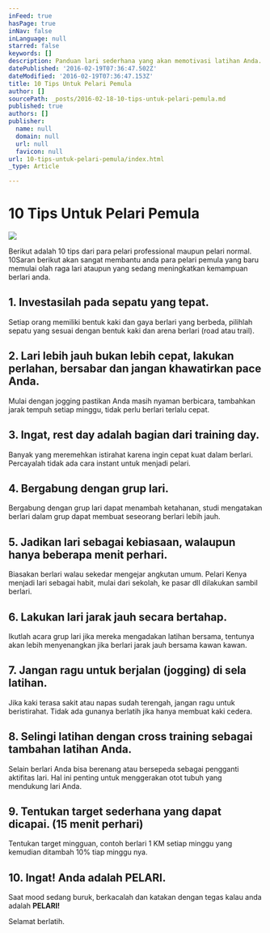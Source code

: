 ```yaml
---
inFeed: true
hasPage: true
inNav: false
inLanguage: null
starred: false
keywords: []
description: Panduan lari sederhana yang akan memotivasi latihan Anda.
datePublished: '2016-02-19T07:36:47.502Z'
dateModified: '2016-02-19T07:36:47.153Z'
title: 10 Tips Untuk Pelari Pemula
author: []
sourcePath: _posts/2016-02-18-10-tips-untuk-pelari-pemula.md
published: true
authors: []
publisher:
  name: null
  domain: null
  url: null
  favicon: null
url: 10-tips-untuk-pelari-pemula/index.html
_type: Article

---
```

# 10 Tips Untuk Pelari Pemula
![](https://the-grid-user-content.s3-us-west-2.amazonaws.com/fdd8ae8c-9029-4eee-a354-410ad19534d6.jpg)

Berikut adalah 10 tips dari para pelari professional maupun pelari normal. 10Saran berikut akan sangat membantu anda para pelari pemula yang baru memulai olah raga lari ataupun yang sedang meningkatkan kemampuan berlari anda.

## 1\. Investasilah pada sepatu yang tepat.

Setiap orang memiliki bentuk kaki dan gaya berlari yang berbeda, pilihlah sepatu yang sesuai dengan bentuk kaki dan arena berlari (road atau trail).

## 2\. Lari lebih jauh bukan lebih cepat, lakukan perlahan, bersabar dan jangan khawatirkan pace Anda.

Mulai dengan jogging pastikan Anda masih nyaman berbicara, tambahkan jarak tempuh setiap minggu, tidak perlu berlari terlalu cepat.

## 3\. Ingat, rest day adalah bagian dari training day.

Banyak yang meremehkan istirahat karena ingin cepat kuat dalam berlari. Percayalah tidak ada cara instant untuk menjadi pelari.

## 4\. Bergabung dengan grup lari.

Bergabung dengan grup lari dapat menambah ketahanan, studi mengatakan berlari dalam grup dapat membuat seseorang berlari lebih jauh. 

## 5\. Jadikan lari sebagai kebiasaan, walaupun hanya beberapa menit perhari.

Biasakan berlari walau sekedar mengejar angkutan umum. Pelari Kenya menjadi lari sebagai habit, mulai dari sekolah, ke pasar dll dilakukan sambil berlari.

## 6\. Lakukan lari jarak jauh secara bertahap.

Ikutlah acara grup lari jika mereka mengadakan latihan bersama, tentunya akan lebih menyenangkan jika berlari jarak jauh bersama kawan kawan.

## 7\. Jangan ragu untuk berjalan (jogging) di sela latihan.

Jika kaki terasa sakit atau napas sudah terengah, jangan ragu untuk beristirahat. Tidak ada gunanya berlatih jika hanya membuat kaki cedera.

## 8\. Selingi latihan dengan cross training sebagai tambahan latihan Anda.

Selain berlari Anda bisa berenang atau bersepeda sebagai pengganti aktifitas lari. Hal ini penting untuk menggerakan otot tubuh yang mendukung lari Anda.

## 9\. Tentukan target sederhana yang dapat dicapai. (15 menit perhari)

Tentukan target mingguan, contoh berlari 1 KM setiap minggu yang kemudian ditambah 10% tiap minggu nya.

## 10\. Ingat! Anda adalah PELARI.

Saat mood sedang buruk, berkacalah dan katakan dengan tegas kalau anda adalah **PELARI!**

Selamat berlatih.